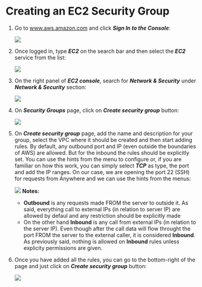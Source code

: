 # Creating an EC2 Security Group

1. Go to www.aws.amazon.com and click ***Sign In to the Console***:<p>
![](https://user-images.githubusercontent.com/7594950/107854721-e1533180-6deb-11eb-9f01-7d4ba36d8460.png)

2. Once logged in, type ***EC2*** on the search bar and then select the ***EC2*** service from the list:<p>
![](https://user-images.githubusercontent.com/7594950/107884694-6dd12300-6ec4-11eb-8186-2119fff76b49.png)

3. On the right panel of ***EC2 console***, search for ***Network & Security*** under ***Network & Security*** section:<p>
![](https://user-images.githubusercontent.com/7594950/107884725-978a4a00-6ec4-11eb-8c45-9b0c2b28c23a.png)

4. On ***Security Groups*** page, click on ***Create security group*** button:<p>
![](https://user-images.githubusercontent.com/7594950/107884741-a40ea280-6ec4-11eb-8e91-a9a4890daf84.png)

5. On ***Create security group*** page, add the name and description for your group, select the VPC where it should be created and then start adding rules. By default, any outbound port and IP (even outside the boundaries of AWS) are allowed. But for the inbound the rules should be explicitly set. You can use the hints from the menu to configure or, if you are familiar on how this work, you can simply select ***TCP*** as type, the port and add the IP ranges. On our case, we are opening the port 22 (SSH) for requests from Anywhere and we can use the hints from the menus:<p>
![](https://user-images.githubusercontent.com/7594950/107884752-b1c42800-6ec4-11eb-8cdd-119ec2d85ec1.png)
    **Notes:**
    * **Outbound** is any requests made FROM the server to outside it. As said, everything call to external IPs (in relation to server IP) are allowed by defaul and any restriction should be explicitly made
    * On the other hand **Inbound** is any call from external IPs (in relation to the server IP). Even though after the call data will flow throught the port FROM the server to the external caller, it is considered **Inbound**. As previously said, nothing is allowed on **Inbound** rules unless explicity permissions are given. 

6. Once you have added all the rules, you can go to the bottom-right of the page and just click on ***Create security group*** button:<p>
![](https://user-images.githubusercontent.com/7594950/107884761-c1dc0780-6ec4-11eb-86ec-34ebbd34bf56.png)
